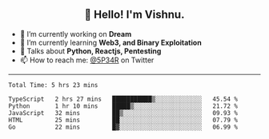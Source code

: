 <h2 align="center">👋 Hello! I'm Vishnu.</h2>


- 🔭 I’m currently working on **Dream**
- 🌱 I’m currently learning **Web3, and Binary Exploitation**
- 💬 Talks about **Python, Reactjs, Pentesting**
- 📫 How to reach me: [@5P34R](https://twitter.com/Vishnu27302693) on Twitter

---
<!--START_SECTION:waka-->

```text
Total Time: 5 hrs 23 mins

TypeScript   2 hrs 27 mins   ███████████▒░░░░░░░░░░░░░   45.54 %
Python       1 hr 10 mins    █████▒░░░░░░░░░░░░░░░░░░░   21.72 %
JavaScript   32 mins         ██▒░░░░░░░░░░░░░░░░░░░░░░   09.93 %
HTML         25 mins         ██░░░░░░░░░░░░░░░░░░░░░░░   07.79 %
Go           22 mins         █▓░░░░░░░░░░░░░░░░░░░░░░░   06.99 %
```

<!--END_SECTION:waka-->
